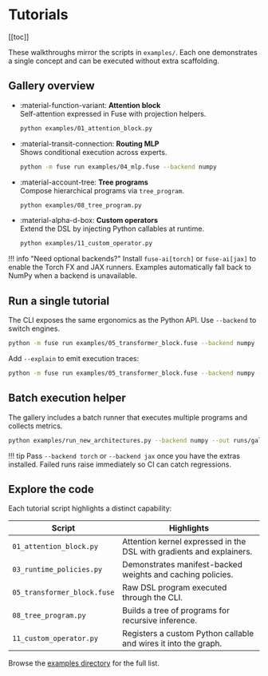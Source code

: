 # Tutorials

[[toc]]

These walkthroughs mirror the scripts in `examples/`. Each one demonstrates a single concept and can be executed without extra scaffolding.

## Gallery overview

<div class="grid cards" markdown>

-   :material-function-variant: __Attention block__  
    Self-attention expressed in Fuse with projection helpers.  
    ```bash
    python examples/01_attention_block.py
    ```
-   :material-transit-connection: __Routing MLP__  
    Shows conditional execution across experts.  
    ```bash
    python -m fuse run examples/04_mlp.fuse --backend numpy
    ```
-   :material-account-tree: __Tree programs__  
    Compose hierarchical programs via `tree_program`.  
    ```bash
    python examples/08_tree_program.py
    ```
-   :material-alpha-d-box: __Custom operators__  
    Extend the DSL by injecting Python callables at runtime.  
    ```bash
    python examples/11_custom_operator.py
    ```

</div>

!!! info "Need optional backends?"
    Install `fuse-ai[torch]` or `fuse-ai[jax]` to enable the Torch FX and JAX runners. Examples automatically fall back to NumPy when a backend is unavailable.

## Run a single tutorial

The CLI exposes the same ergonomics as the Python API. Use `--backend` to switch engines.

```bash
python -m fuse run examples/05_transformer_block.fuse --backend numpy
```

Add `--explain` to emit execution traces:

```bash
python -m fuse run examples/05_transformer_block.fuse --backend numpy --explain runs/transformer_trace.json
```

## Batch execution helper

The gallery includes a batch runner that executes multiple programs and collects metrics.

```bash
python examples/run_new_architectures.py --backend numpy --out runs/gallery.jsonl
```

!!! tip
    Pass `--backend torch` or `--backend jax` once you have the extras installed. Failed runs raise immediately so CI can catch regressions.

## Explore the code

Each tutorial script highlights a distinct capability:

| Script | Highlights |
| --- | --- |
| `01_attention_block.py` | Attention kernel expressed in the DSL with gradients and explainers. |
| `03_runtime_policies.py` | Demonstrates manifest-backed weights and caching policies. |
| `05_transformer_block.fuse` | Raw DSL program executed through the CLI. |
| `08_tree_program.py` | Builds a tree of programs for recursive inference. |
| `11_custom_operator.py` | Registers a custom Python callable and wires it into the graph. |

Browse the [examples directory](https://github.com/mehrdadxzaker/fuse/tree/main/examples) for the full list.
